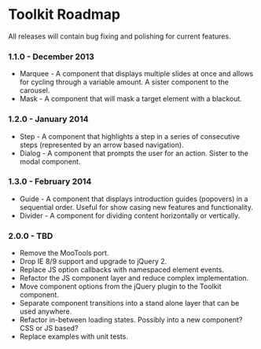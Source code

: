 # Toolkit Roadmap #

All releases will contain bug fixing and polishing for current features.

### 1.1.0 - December 2013 ###
* Marquee - A component that displays multiple slides at once and allows for cycling through a variable amount. A sister component to the carousel.
* Mask - A component that will mask a target element with a blackout.

### 1.2.0 - January 2014 ###
* Step - A component that highlights a step in a series of consecutive steps (represented by an arrow based navigation).
* Dialog - A component that prompts the user for an action. Sister to the modal component.

### 1.3.0 - February 2014 ###
* Guide - A component that displays introduction guides (popovers) in a sequential order. Useful for show casing new features and functionality.
* Divider - A component for dividing content horizontally or vertically.

### 2.0.0 - TBD ###
* Remove the MooTools port.
* Drop IE 8/9 support and upgrade to jQuery 2.
* Replace JS option callbacks with namespaced element events.
* Refactor the JS component layer and reduce complex implementation.
* Move component options from the jQuery plugin to the Toolkit component.
* Separate component transitions into a stand alone layer that can be used anywhere.
* Refactor in-between loading states. Possibly into a new component? CSS or JS based?
* Replace examples with unit tests.